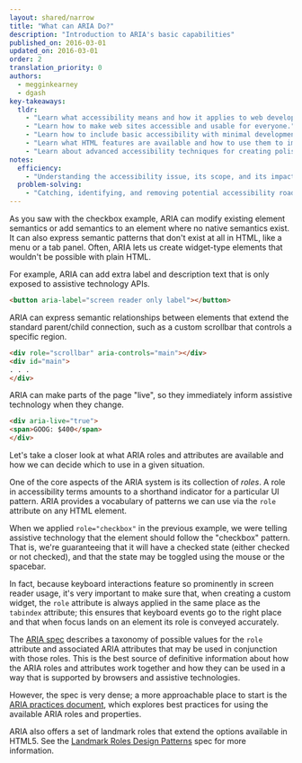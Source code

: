 ```yaml
---
layout: shared/narrow
title: "What can ARIA Do?"
description: "Introduction to ARIA's basic capabilities"
published_on: 2016-03-01
updated_on: 2016-03-01
order: 2
translation_priority: 0
authors:
  - megginkearney
  - dgash
key-takeaways:
  tldr: 
    - "Learn what accessibility means and how it applies to web development."
    - "Learn how to make web sites accessible and usable for everyone."
    - "Learn how to include basic accessibility with minimal development impace."
    - "Learn what HTML features are available and how to use them to improve accessibility."
    - "Learn about advanced accessibility techniques for creating polished accessibility experiences."
notes:
  efficiency:
    - "Understanding the accessibility issue, its scope, and its impact can make you a better web developer."
  problem-solving:
    - "Catching, identifying, and removing potential accessibility roadblocks before they happen can improve your development process and reduce maintenance requirements."
---
```


As you saw with the checkbox example, ARIA can modify existing element semantics or add semantics to an element where no native semantics exist. It can also express semantic patterns that don't exist at all in HTML, like a menu or a tab panel. Often, ARIA lets us create widget-type elements that wouldn't be possible with plain HTML.

For example, ARIA can add extra label and description text that is only exposed to assistive technology APIs.

```html
<button aria-label="screen reader only label"></button>
```

ARIA can express semantic relationships between elements that extend the standard parent/child connection, such as a custom scrollbar that controls a specific region.

```html
<div role="scrollbar" aria-controls="main"></div>
<div id="main">
. . .
</div>
```

ARIA can make parts of the page "live", so they immediately inform assistive technology when they change.

```html
<div aria-live="true">
<span>GOOG: $400</span>
</div>
```

Let's take a closer look at what ARIA roles and attributes are available and how we can decide which to use in a given situation.

One of the core aspects of the ARIA system is its collection of *roles*. A role in accessibility terms amounts to a shorthand indicator for a particular UI pattern. ARIA provides a vocabulary of patterns we can use via the `role` attribute on any HTML element.

When we applied `role="checkbox"` in the previous example, we were telling assistive technology that the element should follow the "checkbox" pattern. That is, we're guaranteeing that it will have a checked state (either checked or not checked), and that the state may be toggled using the mouse or the spacebar.

In fact, because keyboard interactions feature so prominently in screen reader usage, it's very important to make sure that, when creating a custom widget, the `role` attribute is always applied in the same place as the `tabindex` attribute; this ensures that keyboard events go to the right place and that when focus lands on an element its role is conveyed accurately.

The [ARIA spec](https://www.w3.org/TR/wai-aria/) describes a taxonomy of possible values for the `role` attribute and associated ARIA attributes that may be used in conjunction with those roles. This is the best source of definitive information about how the ARIA roles and attributes work together and how they can be used in a way that is supported by browsers and assistive technologies.

However, the spec is very dense; a more approachable place to start is the [ARIA practices document](http://rawgit.com/w3c/aria/master/practices/aria-practices.html), which explores best practices for using the available ARIA roles and properties.

ARIA also offers a set of landmark roles that extend the options available in HTML5. See the  [Landmark Roles Design Patterns](http://rawgit.com/w3c/aria/master/practices/aria-practices.html#kbd_layout_landmark_XHTML) spec for more information.
